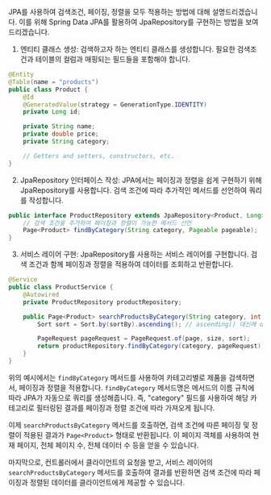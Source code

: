 JPA를 사용하여 검색조건, 페이징, 정렬을 모두 적용하는 방법에 대해 설명드리겠습니다. 이를 위해 Spring Data JPA를 활용하여 JpaRepository를 구현하는 방법을 보여드리겠습니다.

1. 엔티티 클래스 생성:
   검색하고자 하는 엔티티 클래스를 생성합니다. 필요한 검색조건과 테이블의 컬럼과 매핑되는 필드들을 포함해야 합니다.

```java
@Entity
@Table(name = "products")
public class Product {
    @Id
    @GeneratedValue(strategy = GenerationType.IDENTITY)
    private Long id;

    private String name;
    private double price;
    private String category;

    // Getters and setters, constructors, etc.
}
```

2. JpaRepository 인터페이스 작성:
   JPA에서는 페이징과 정렬을 쉽게 구현하기 위해 JpaRepository를 사용합니다. 검색 조건에 따라 추가적인 메서드를 선언하여 쿼리를 작성합니다.

```java
public interface ProductRepository extends JpaRepository<Product, Long> {
    // 검색 조건을 추가하여 페이징과 정렬이 가능한 메서드 선언
    Page<Product> findByCategory(String category, Pageable pageable);
}
```

3. 서비스 레이어 구현:
   JpaRepository를 사용하는 서비스 레이어를 구현합니다. 검색 조건과 함께 페이징과 정렬을 적용하여 데이터를 조회하고 반환합니다.

```java
@Service
public class ProductService {
    @Autowired
    private ProductRepository productRepository;

    public Page<Product> searchProductsByCategory(String category, int page, int size, String sortBy) {
        Sort sort = Sort.by(sortBy).ascending(); // ascending() 대신에 descending()을 사용하면 내림차순 정렬 가능

        PageRequest pageRequest = PageRequest.of(page, size, sort);
        return productRepository.findByCategory(category, pageRequest);
    }
}
```

위의 예시에서는 `findByCategory` 메서드를 사용하여 카테고리별로 제품을 검색하면서, 페이징과 정렬을 적용합니다. `findByCategory` 메서드명은 메서드의 이름 규칙에 따라 JPA가 자동으로 쿼리를 생성해줍니다. 즉, "category" 필드를 사용하여 해당 카테고리로 필터링된 결과를 페이징과 정렬 조건에 따라 가져오게 됩니다.

이제 `searchProductsByCategory` 메서드를 호출하면, 검색 조건에 따른 페이징 및 정렬이 적용된 결과가 `Page<Product>` 형태로 반환됩니다. 이 페이지 객체를 사용하여 현재 페이지, 전체 페이지 수, 전체 데이터 수 등을 얻을 수 있습니다.

마지막으로, 컨트롤러에서 클라이언트의 요청을 받고, 서비스 레이어의 `searchProductsByCategory` 메서드를 호출하여 결과를 반환하면 검색 조건에 따라 페이징과 정렬된 데이터를 클라이언트에게 제공할 수 있습니다.
